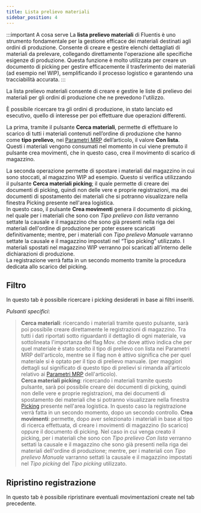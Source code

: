 ```yaml
---
title: Lista prelievo materiali
sidebar_position: 4
---
```


:::important A cosa serve
La **lista prelievo materiali** di Fluentis è uno strumento fondamentale per la gestione efficace dei materiali destinati agli ordini di produzione. Consente di creare e gestire elenchi dettagliati di materiali da prelevare, collegando direttamente l'operazione alle specifiche esigenze di produzione. Questa funzione è molto utilizzata per creare un documento di picking per gestire efficacemente il trasferimento dei materiali (ad esempio nel WIP), semplificando il processo logistico e garantendo una tracciabilità accurata.
:::

La lista prelievo materiali consente di creare e gestire le liste di prelievo dei materiali per gli ordini di produzione che ne prevedono l'utilizzo.

È possibile ricercare tra gli ordini di produzione, in stato lanciato ed esecutivo, quello di interesse per poi effettuare due operazioni differenti.

La prima, tramite il pulsante **Cerca materiali**, permette di effettuare lo scarico di tutti i materiali contenuti nell’ordine di produzione che hanno come **tipo prelievo**, nei [Parametri MRP](/docs/configurations/parameters/production/mrp-parameters/search-mrp-parameters) dell’articolo, il valore **Con lista**. Questi i materiali vengono consumati nel momento in cui viene premuto il pulsante crea movimenti, che in questo caso, crea il movimento di scarico di magazzino.            

La seconda operazione permette di spostare i materiali dal magazzino in cui sono stoccati, al magazzino WIP ad esempio. Questo si verifica utilizzando il pulsante **Cerca materiali picking**; il quale permette di creare dei documenti di picking, quindi non delle vere e proprie registrazioni, ma dei documenti di spostamento dei materiali che si potranno visualizzare nella finestra Picking presente nell'area logistica.                
In questo caso, il pulsante **Crea movimenti** genera il documento di picking, nel quale per i materiali che sono con *Tipo prelievo con lista* verranno settate la causale e il magazzino che sono già presenti nella riga dei materiali dell'ordine di produzione per poter essere scaricati definitivamente; mentre, per i materiali con *Tipo prelievo Manuale* varranno settate la causale e il magazzino impostati nel “Tipo picking” utilizzato.  I materiali spostati nel magazzino WIP verranno poi scaricati all’interno delle dichiarazioni di produzione.            
La registrazione verrà fatta in un secondo momento tramite la procedura dedicata allo scarico del picking.        

## Filtro

In questo tab è possibile ricercare i picking desiderati in base ai filtri inseriti.

*Pulsanti specifici*:

> **Cerca materiali**: ricercando i materiali tramite questo pulsante, sarà poi possibile creare direttamente le registrazioni di magazzino. Tra tutti i dati riportati sotto riguardanti il dettaglio di ogni materiale, va sottolineata l'importanza del flag Mov. che dove attivo indica che per quel materiale è stato scelto il tipo di prelievo con lista nei Parametri MRP dell'articolo, mentre se il flag non è attivo significa che per quel materiale si è optato per il tipo di prelievo manuale. (per maggiori dettagli sul significato di questo tipo di prelievi si rimanda all'articolo relativo ai [Parametri MRP](/docs/configurations/parameters/production/mrp-parameters/search-mrp-parameters) dell'articolo).  
> **Cerca materiali picking**: ricercando i materiali tramite questo pulsante, sarà poi possibile creare dei documenti di picking, quindi non delle vere e proprie registrazioni, ma dei documenti di spostamento dei materiali che si potranno visualizzare nella finestra [Picking](/docs/logistics/picking/search-picking) presente nell'area logistica. In questo caso la registrazione verrà fatta in un secondo momento, dopo un secondo controllo. 
> **Crea movimenti**: permette, dopo aver selezionato i materiali in base al tipo di ricerca effettuata, di creare i movimenti di magazzino (lo scarico) oppure il documento di picking.
Nel caso in cui venga creato il picking, per i materiali che sono con *Tipo prelievo Con lista* verranno settati la causale e il magazzino che sono già presenti nella riga dei materiali dell'ordine di produzione; mentre, per i materiali con *Tipo prelievo Manuale* varranno settati la causale e il magazzino impostati nel *Tipo picking* del *Tipo picking* utilizzato.

## Ripristino registrazione

In questo tab è possibile ripristinare eventuali movimentazioni create nel tab precedente.
